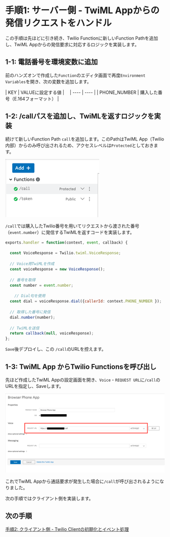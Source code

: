 #  手順1: サーバー側 - TwiML Appからの発信リクエストをハンドル

この手順は先ほどに引き続き、Twilio Functionに新しいFunction Pathを追加し、TwiML Appからの発信要求に対応するロジックを実装します。

## 1-1: 電話番号を環境変数に追加

前のハンズオンで作成した`Function`のエディタ画面で再度`Environment Variables`を開き、次の変数を追加します。

|  KEY  |  VALUEに設定する値  |　
| ---- | ---- |
|  PHONE_NUMBER  |  購入した番号（E.164フォーマット）  |


## 1-2: /callパスを追加し、TwiMLを返すロジックを実装

続けて新しいFunction Path `call`を追加します。このPathはTwiML App（Twilio内部）からのみ呼び出されるため、アクセスレベルは`Protected`としておきます。

![Twilio Functions - call path](../assets/04-Functions-Add-Call-Path.png)

`/call`では購入したTwilio番号を用いてリクエストから渡された番号（`event.number`）に発信するTwiMLを返すコードを実装します。

```js
exports.handler = function(context, event, callback) {
  
  const VoiceResponse = Twilio.twiml.VoiceResponse;
  
  // Voice用TwiMLを作成
  const voiceResponse = new VoiceResponse();

  // 番号を取得
  const number = event.number;

    // Dial句を使用
  const dial = voiceResponse.dial({callerId: context.PHONE_NUMBER });
  
  // 取得した番号に発信
  dial.number(number);
  
  // TwiMLを送信
  return callback(null, voiceResponse);
};
```

`Save`後デプロイし、この `/call`のURLを控えます。

## 1-3: TwiML App からTwilio Functionsを呼び出し

先ほど作成したTwiML Appの設定画面を開き、`Voice` - `REQUEST URL`に`/call`のURLを指定し、Saveします。

![TwiML App - request url](../assets/04-TwiML-App-Request-Url.png)

これでTwiML Appから通話要求が発生した場合に`/call`が呼び出されるようになりました。

次の手順ではクライアント側を実装します。


## 次の手順

[手順2: クライアント側 - Twilio Clientの初期化とイベント処理](02-Client-Twilio-Client.md)